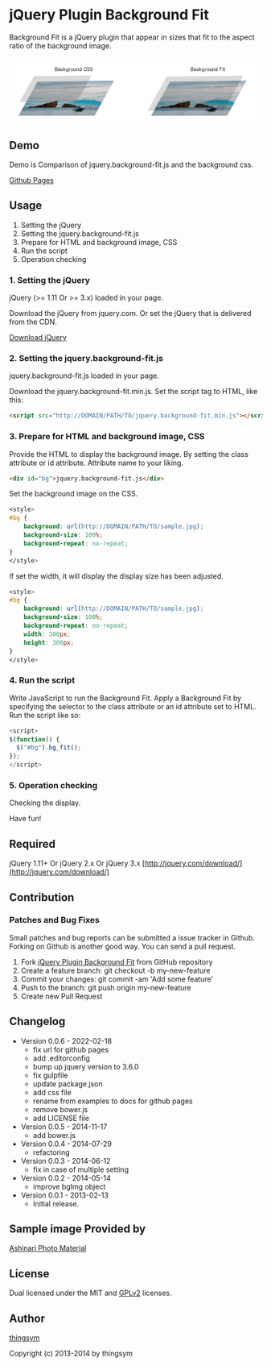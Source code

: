 # jQuery Plugin Background Fit

Background Fit is a jQuery plugin that appear in sizes that fit to the aspect ratio of the background image.


<img src="./src/img/header.png">

## Demo

Demo is Comparison of jquery.background-fit.js and the background css.

[Github Pages](http://thingsym.github.io/jquery.background-fit/)

## Usage

1. Setting the jQuery
2. Setting the jquery.background-fit.js
3. Prepare for HTML and background image, CSS
4. Run the script
5. Operation checking

### 1. Setting the jQuery

jQuery (>= 1.11 Or >= 3.x) loaded in your page. 

Download the jQuery from jquery.com. Or set the jQuery that is delivered from the CDN.

[Download jQuery](http://jquery.com/download/)

### 2. Setting the jquery.background-fit.js


jquery.background-fit.js loaded in your page. 

Download the jquery.background-fit.min.js. Set the script tag to HTML, like this:

```html
<script src="http://DOMAIN/PATH/TO/jquery.background-fit.min.js"></script>
```

### 3. Prepare for HTML and background image, CSS

Provide the HTML to display the background image. By setting the class attribute or id attribute. Attribute name to your liking.

```html
<div id="bg">jquery.background-fit.js</div>
```


Set the background image on the CSS.

```css
<style>
#bg {
	background: url(http://DOMAIN/PATH/TO/sample.jpg);
	background-size: 100%;
	background-repeat: no-repeat;
}
</style>
```

If set the width, it will display the display size has been adjusted.

```css
<style>
#bg {
	background: url(http://DOMAIN/PATH/TO/sample.jpg);
	background-size: 100%;
	background-repeat: no-repeat;
    width: 300px;
    height: 300px;
}
</style>
```

### 4. Run the script

Write JavaScript to run the Background Fit. 
Apply a Background Fit by specifying the selector to the class attribute or an id attribute set to HTML. Run the script like so:

```javascript
<script>
$(function() {
  $("#bg").bg_fit();
});
</script>
```

### 5. Operation checking

Checking the display.

Have fun!


## Required

jQuery 1.11+ Or jQuery 2.x Or jQuery 3.x [http://jquery.com/download/](http://jquery.com/download/)

## Contribution

### Patches and Bug Fixes

Small patches and bug reports can be submitted a issue tracker in Github. Forking on Github is another good way. You can send a pull request.

1. Fork [jQuery Plugin Background Fit](https://github.com/thingsym/jquery.background-fit) from GitHub repository
2. Create a feature branch: git checkout -b my-new-feature
3. Commit your changes: git commit -am 'Add some feature'
4. Push to the branch: git push origin my-new-feature
5. Create new Pull Request

## Changelog

* Version 0.0.6 - 2022-02-18
	* fix url for github pages
	* add .editorconfig
	* bump up jquery version to 3.6.0
	* fix gulpfile
	* update package.json
	* add css file
	* rename from examples to docs for github pages
	* remove bower.js
	* add LICENSE file
* Version 0.0.5 - 2014-11-17
	* add bower.js
* Version 0.0.4 - 2014-07-29
	* refactoring
* Version 0.0.3 - 2014-06-12
	* fix in case of multiple setting
* Version 0.0.2 - 2014-05-14
	* improve bgImg object
* Version 0.0.1 - 2013-02-13
	* Initial release.

## Sample image Provided by

[Ashinari Photo Material](http://www.ashinari.com)

## License

Dual licensed under the MIT and [GPLv2](https://www.gnu.org/licenses/gpl-2.0.html) licenses.

## Author

[thingsym](https://github.com/thingsym)

Copyright (c) 2013-2014 by thingsym
